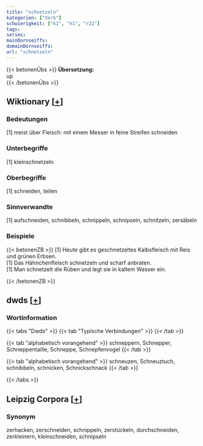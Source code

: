 ```yaml
---
title: "schnetzeln"
kategorien: ["Verb"]
schwierigkeit: ["k1", "h1", "r22"]
tags:
series:
mainDornseiffs:
domainDornseiffs:
url: "schnetzeln"
---
```


{{< betonenÜbs >}}
**Übersetzung:**  
up  
{{< /betonenÜbs >}}

## Wiktionary [[+](https://de.wiktionary.org/wiki/schnetzeln)]

### Bedeutungen
[1] meist über Fleisch: mit einem Messer in feine Streifen schneiden  

### Unterbegriffe
[1] kleinschnetzeln  

### Oberbegriffe
[1] schneiden, teilen  

### Sinnverwandte
[1] aufschneiden, schnibbeln, schnippeln, schnipseln, schnitzeln, zersäbeln  

### Beispiele
{{< betonenZB >}}
[1] Heute gibt es geschnetzeltes Kalbsfleisch mit Reis und grünen Erbsen.  
[1] Das Hähnchenfleisch schnetzeln und scharf anbraten.  
[1] Man schnetzelt die Rüben und legt sie in kaltem Wasser ein.  

{{< /betonenZB >}}


## dwds [[+](https://www.dwds.de/wb/schnetzeln)]

### Wortinformation
{{< tabs "Dwds" >}}
{{< tab "Typische Verbindungen" >}}
{{< /tab >}}

{{< tab "alphabetisch vorangehend" >}}
schneppern, Schnepper, Schneppentaille, Schneppe, Schnepfenvogel
{{< /tab >}}

{{< tab "alphabetisch vorangehend" >}}
schneuzen, Schneuztuch, schnibbeln, schnicken, Schnickschnack
{{< /tab >}}

{{< /tabs >}}

## Leipzig Corpora [[+](https://corpora.uni-leipzig.de/en/res?word=schnetzeln&corpusId=deu_newscrawl-public_2018)]


### Synonym
zerhacken, zerschneiden, schnippeln, zerstückeln, durchschneiden, zerkleinern, kleinschneiden, schnipseln

